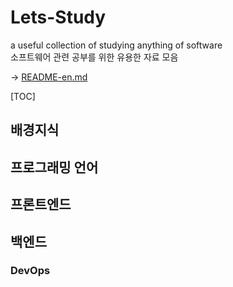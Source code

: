 # Lets-Study
a useful collection of studying anything of software  
소프트웨어 관련 공부를 위한 유용한 자료 모음

-> <a href="https://github.com/JoMingyu/Lets-Study/blob/master/README-en.md">README-en.md</a>

[TOC]
## 배경지식
## 프로그래밍 언어
## 프론트엔드
## 백엔드
### DevOps
